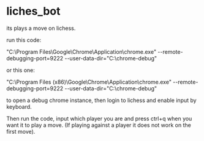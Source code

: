 # liches_bot
its plays a move on lichess.

run this code:

  "C:\Program Files\Google\Chrome\Application\chrome.exe" --remote-debugging-port=9222 --user-data-dir="C:\chrome-debug"
  
or this one:

  "C:\Program Files (x86)\Google\Chrome\Application\chrome.exe" --remote-debugging-port=9222 --user-data-dir="C:\chrome-debug"
  

to open a debug chrome instance, then login to lichess and enable input by keyboard.

Then run the code, input which player you are and press ctrl+q when you want it to play a move.
(If playing against a player it does not work on the first move).


